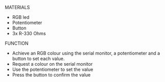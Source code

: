 MATERIALS
 - RGB led
 - Potentiometer
 - Button
 - 3x R-330 Ohms

FUNCTION 
 - Achieve an RGB colour using the serial monitor, a potentiometer and a button to set each value. 
 - Request a colour on the serial monitor 
 - Use the potentiometer to set the value 
 - Press the button to confirm the value
